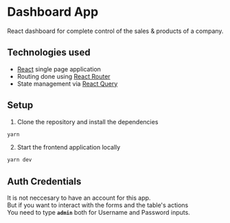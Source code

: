 
# Dashboard App


React dashboard for complete control of the sales & products of a company.

## Technologies used

- [React](https://reactjs.org/) single page application
- Routing done using [React Router](https://reactrouter.com/en/main)
- State management via [React Query](https://tanstack.com/query/latest/docs/react/overview)


## Setup

1. Clone the repository and install the dependencies
```bash
yarn
```
2. Start the frontend application locally
```bash
yarn dev
```
## Auth Credentials

It is not neccesary to have an account for this app.<br/>
But if you want to interact with the forms and the table's actions  
You need to type <b>```admin```</b> both for Username and Password inputs. <br/>
